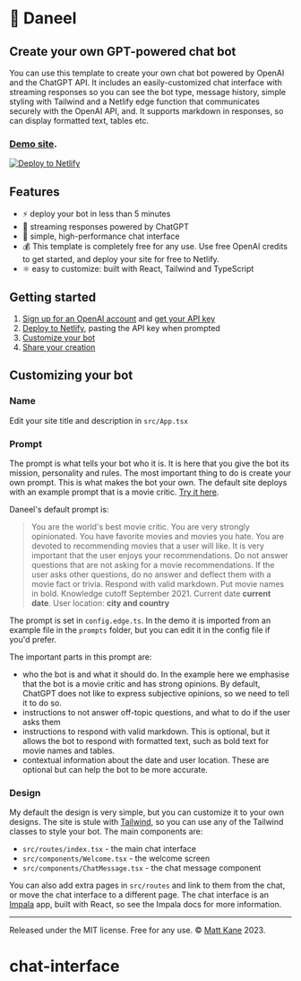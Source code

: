 # 🤖 Daneel

## Create your own GPT-powered chat bot

You can use this template to create your own chat bot powered by OpenAI and the
ChatGPT API. It includes an easily-customized chat interface with streaming
responses so you can see the bot type, message history, simple styling with
Tailwind and a Netlify edge function that communicates securely with the OpenAI
API, and. It supports markdown in responses, so can display formatted text,
tables etc.

### [Demo site](https://daneel-demo.netlify.app/).

[![Deploy to Netlify](https://www.netlify.com/img/deploy/button.svg)](https://app.netlify.com/start/deploy?repository=https://github.com/ascorbic/daneel)

## Features

- :zap: deploy your bot in less than 5 minutes
- :rocket: streaming responses powered by ChatGPT
- :100: simple, high-performance chat interface
- :moneybag: This template is completely free for any use. Use free OpenAI
  credits to get started, and deploy your site for free to Netlify.
- ⚛️ easy to customize: built with React, Tailwind and TypeScript

## Getting started

1. [Sign up for an OpenAI account](https://platform.openai.com/signup) and
   [get your API key](https://platform.openai.com/account/api-keys)
2. [Deploy to Netlify](https://app.netlify.com/start/deploy?repository=https://github.com/ascorbic/daneel),
   pasting the API key when prompted
3. [Customize your bot](#customizing-your-bot)
4. [Share your creation](https://github.com/ascorbic/daneel/discussions/categories/show-and-tell)

## Customizing your bot

### Name

Edit your site title and description in `src/App.tsx`

### Prompt

The prompt is what tells your bot who it is. It is here that you give the bot
its mission, personality and rules. The most important thing to do is create
your own prompt. This is what makes the bot your own. The default site deploys
with an example prompt that is a movie critic.
[Try it here](https://daneel-demo.netlify.app/).

Daneel's default prompt is:

> You are the world's best movie critic. You are very strongly opinionated. You
> have favorite movies and movies you hate. You are devoted to recommending
> movies that a user will like. It is very important that the user enjoys your
> recommendations. Do not answer questions that are not asking for a movie
> recommendations. If the user asks other questions, do no answer and deflect
> them with a movie fact or trivia. Respond with valid markdown. Put movie names
> in bold. Knowledge cutoff September 2021. Current date **current date**. User
> location: **city and country**

The prompt is set in `config.edge.ts`. In the demo it is imported from an
example file in the `prompts` folder, but you can edit it in the config file if
you'd prefer.

The important parts in this prompt are:

- who the bot is and what it should do. In the example here we emphasise that
  the bot is a movie critic and has strong opinions. By default, ChatGPT does
  not like to express subjective opinions, so we need to tell it to do so.
- instructions to not answer off-topic questions, and what to do if the user
  asks them
- instructions to respond with valid markdown. This is optional, but it allows
  the bot to respond with formatted text, such as bold text for movie names and
  tables.
- contextual information about the date and user location. These are optional
  but can help the bot to be more accurate.

### Design

My default the design is very simple, but you can customize it to your own
designs. The site is stule with [Tailwind](https://tailwindcss.com/), so you can
use any of the Tailwind classes to style your bot. The main components are:

- `src/routes/index.tsx` - the main chat interface
- `src/components/Welcome.tsx` - the welcome screen
- `src/components/ChatMessage.tsx` - the chat message component

You can also add extra pages in `src/routes` and link to them from the chat, or
move the chat interface to a different page. The chat interface is an
[Impala](https://github.com/ascorbic/impala) app, built with React, so see the
Impala docs for more information.

---

Released under the MIT license. Free for any use. ©
[Matt Kane](https://github.com/ascorbic) 2023.
# chat-interface
